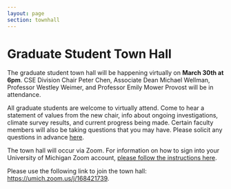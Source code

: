 ```yaml
---
layout: page
section: townhall
---
```


Graduate Student Town Hall
==========

The graduate student town hall will be happening virtually on **March 30th at 6pm**. CSE Division Chair Peter Chen, Associate Dean Michael Wellman, Professor Westley Weimer, and Professor Emily Mower Provost will be in attendance.

All graduate students are welcome to virtually attend. Come to hear a statement of values from the new chair, info about ongoing investigations, climate survey results, and current progress being made. Certain faculty members will also be taking questions that you may have. Please solicit any questions in advance [here](https://pigeonhole.at/CSEGRADSTUDENTS2020).

The town hall will occur via Zoom. For information on how to sign into your University of Michigan Zoom account, [please follow the instructions here](https://its.umich.edu/communication/videoconferencing/zoom).

Please use the following link to join the town hall: https://umich.zoom.us/j/168421739.